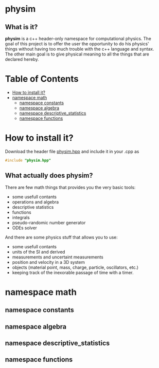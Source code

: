# physim

## What is it?
**physim** is a c++ header-only namespace for computational physics.
The goal of this project is to offer the user the opportunity to do his physics' things without having too much trouble with the c++ language and syntax. 
The other main goal is to give physical meaning to all the things that are declared hereby. 

# Table of Contents
* [How to install it?](#how_to_install_it)
* [namespace math](#namespace_math)
  * [namespace constants](#namespace_constants)
  * [namespace algebra](#namespace_algebra)
  * [namespace descriptive_statistics](#namespace_descriptive_statistics)
  * [namespace functions](#namespace_functions)

# How to install it?
Download the header file [physim.hpp](https://github.com/lorenzoliuzzo/physim/blob/e0432f73e1ba4ade984c00e8e4b08537f8b42e27/physim.hpp) and include it in your .cpp as 
``` c++
#include "physim.hpp"
```

## What actually does physim?
There are few math things that provides you the very basic tools: 
* some usefull contants
* operations and algebra
* descriptive statistics
* functions
* integrals
* pseudo-randomic number generator
* ODEs solver

And there are some physics stuff that allows you to use:
* some usefull contants
* units of the SI and derived
* measurements and uncertaint measurements
* position and velocity in a 3D system
* objects (material point, mass, charge, particle, oscillators, etc.) 
* keeping track of the inexorable passage of time with a timer.


# namespace math

## namespace constants

## namespace algebra

## namespace descriptive_statistics

## namespace functions

